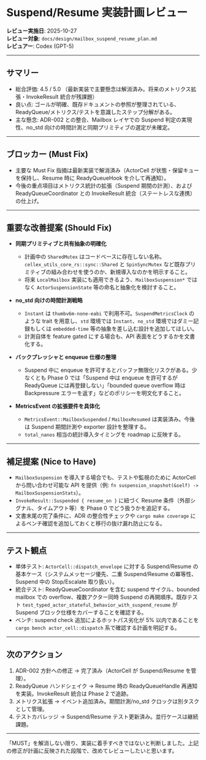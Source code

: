 # Suspend/Resume 実装計画レビュー

**レビュー実施日**: 2025-10-27  
**レビュー対象**: `docs/design/mailbox_suspend_resume_plan.md`  
**レビュアー**: Codex (GPT-5)

---

## サマリー

- 総合評価: 4.5 / 5.0 （最新実装で主要懸念は解消済み。将来のメトリクス拡張・InvokeResult 統合が残課題）
- 良い点: ゴールが明確、既存ドキュメントの参照が整理されている、ReadyQueue/メトリクス/テストを意識したステップ分解がある。
- 主な懸念: ADR-002 との整合、Mailbox レイヤでの Suspend 判定の実現性、no_std 向けの時間計測と同期プリミティブの選定が未確定。

---

## ブロッカー (Must Fix)

- 主要な Must Fix 指摘は最新実装で解消済み（ActorCell が状態・保留キューを保持し、Resume 時に ReadyQueueHook を介して再通知）。
- 今後の重点項目はメトリクス統計の拡張（Suspend 期間の計測）、および ReadyQueueCoordinator との InvokeResult 統合（ステートレスな連携）の仕上げ。

---

## 重要な改善提案 (Should Fix)

- **同期プリミティブと共有抽象の明確化**  
  - 計画中の `SharedMutex` はコードベースに存在しない名称。`cellex_utils_core_rs::sync::Shared` と `SpinSyncMutex` など既存プリミティブの組み合わせを使うのか、新規導入なのかを明示すること。  
  - 将来 `LocalMailbox` 実装にも適用できるよう、`MailboxSuspension*` ではなく `ActorSuspensionState` 等の命名と抽象化を検討すること。

- **no_std 向けの時間計測戦略**  
  - `Instant` は `thumbv6m-none-eabi` で利用不可。`SuspendMetricsClock` のような trait を用意し、`std` 環境では `Instant`、`no_std` 環境ではダミー記録もしくは `embedded-time` 等の抽象を差し込む設計を追加してほしい。  
  - 計測自体を feature gated にする場合も、API 表面をどうするかを文書化する。

- **バックプレッシャと enqueue 仕様の整理**  
  - Suspend 中に enqueue を許可するとバッファ無限化リスクがある。少なくとも Phase 0 では「Suspend 中は enqueue を許可するが ReadyQueue には再登録しない」「bounded queue overflow 時は Backpressure エラーを返す」などのポリシーを明文化すること。

- **MetricsEvent の拡張要件を具体化**  
  - `MetricsEvent::MailboxSuspended` / `MailboxResumed` は実装済み。今後は Suspend 期間計測や exporter 設計を整理する。  
  - `total_nanos` 相当の統計導入タイミングを roadmap に反映する。

---

## 補足提案 (Nice to Have)

- `MailboxSuspension` を導入する場合でも、テストや監視のために ActorCell から問い合わせ可能な API を提供（例: `fn suspension_snapshot(&self) -> MailboxSuspensionStats`）。
- `InvokeResult::Suspended { resume_on }` に紐づく Resume 条件（外部シグナル、タイムアウト等）を Phase 0 でどう扱うかを追記する。
- 文書末尾の完了条件に、ADR の整合性チェックや `cargo make coverage` によるベンチ確認を追加しておくと移行の抜け漏れ防止になる。

---

## テスト観点

- 単体テスト: `ActorCell::dispatch_envelope` に対する Suspend/Resume の基本ケース（システムメッセージ優先、二重 Suspend/Resume の冪等性、Suspend 中の Stop/Escalate 取り扱い）。
- 統合テスト: ReadyQueueCoordinator を含む suspend サイクル、bounded mailbox での overflow、複数アクター同時 Suspend の再開順序。既存テスト `test_typed_actor_stateful_behavior_with_suspend_resume` が Suspend ブロック仕様をカバーすることを確認する。
- ベンチ: suspend check 追加によるホットパス劣化が 5% 以内であることを `cargo bench actor_cell::dispatch` 系で確認する計画を明記する。

---

## 次のアクション

1. ADR-002 方針への修正 → 完了済み（ActorCell が Suspend/Resume を管理）。
2. ReadyQueue ハンドシェイク → Resume 時の ReadyQueueHandle 再通知を実装。InvokeResult 統合は Phase 2 で追跡。  
3. メトリクス拡張 → イベント追加済み。期間計測/no_std クロックは別タスクとして管理。  
4. テストカバレッジ → Suspend/Resume テスト更新済み。並行ケースは継続課題。

---

「MUST」を解消しない限り、実装に着手すべきではないと判断しました。上記の修正が計画に反映された段階で、改めてレビューしたいと思います。
